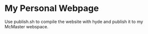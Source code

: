 # My Personal Webpage
Use publish.sh to compile the website with hyde and publish it to my
McMaster webspace.
